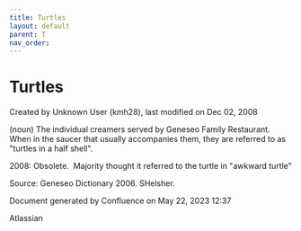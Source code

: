 ```yaml
---
title: Turtles
layout: default
parent: T
nav_order:
---
```


# Turtles

Created by  Unknown User (kmh28), last modified on Dec 02, 2008

(noun) The individual creamers served by Geneseo Family Restaurant. When in the saucer that usually accompanies them, they are referred to as &quot;turtles in a half shell&quot;.

2008: Obsolete.  Majority thought it referred to the turtle in &quot;awkward turtle&quot;

Source: Geneseo Dictionary 2006. SHelsher.

Document generated by Confluence on May 22, 2023 12:37

Atlassian

